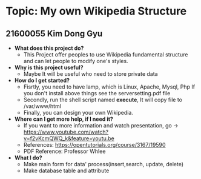 Topic: My own Wikipedia Structure
=================

21600055 Kim Dong Gyu
---------------------

* **What does this project do?**
	* This Project offer peoples to use Wikipedia fundamental structure
	and can let people to modify one's styles. 
* **Why is this project useful?**
	* Maybe It will be useful who need to store private data
* **How do I get started?**
	* Fisrtly, you need to have lamp, which is Linux, Apache, Mysql, Php
	 If you don't install above things see the serversetting.pdf file
	* Secondly, run the shell script named **execute**, It will copy
	file to /var/www/html
	* Finally, you can design your own Wikipedia.
* **Where can I get more help, if I need it?**
	* If you want to more information and watch presentation,
		go -> https://www.youtube.com/watch?v=f2vKcmQWQ_k&feature=youtu.be
	* References: https://opentutorials.org/course/3167/19590
	* PDF Reference: Professor Whlee
* **What I do?**
	* Make main form for data' process(insert,search, update, delete)
	* Make database table and attribute
